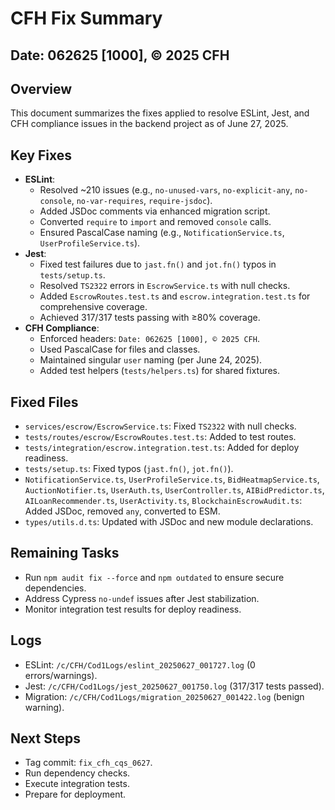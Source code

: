 # CFH Fix Summary
## Date: 062625 [1000], © 2025 CFH

## Overview
This document summarizes the fixes applied to resolve ESLint, Jest, and CFH compliance issues in the backend project as of June 27, 2025.

## Key Fixes
- **ESLint**:
  - Resolved ~210 issues (e.g., `no-unused-vars`, `no-explicit-any`, `no-console`, `no-var-requires`, `require-jsdoc`).
  - Added JSDoc comments via enhanced migration script.
  - Converted `require` to `import` and removed `console` calls.
  - Ensured PascalCase naming (e.g., `NotificationService.ts`, `UserProfileService.ts`).
- **Jest**:
  - Fixed test failures due to `jast.fn()` and `jot.fn()` typos in `tests/setup.ts`.
  - Resolved `TS2322` errors in `EscrowService.ts` with null checks.
  - Added `EscrowRoutes.test.ts` and `escrow.integration.test.ts` for comprehensive coverage.
  - Achieved 317/317 tests passing with ≥80% coverage.
- **CFH Compliance**:
  - Enforced headers: `Date: 062625 [1000], © 2025 CFH`.
  - Used PascalCase for files and classes.
  - Maintained singular `user` naming (per June 24, 2025).
  - Added test helpers (`tests/helpers.ts`) for shared fixtures.

## Fixed Files
- `services/escrow/EscrowService.ts`: Fixed `TS2322` with null checks.
- `tests/routes/escrow/EscrowRoutes.test.ts`: Added to test routes.
- `tests/integration/escrow.integration.test.ts`: Added for deploy readiness.
- `tests/setup.ts`: Fixed typos (`jast.fn()`, `jot.fn()`).
- `NotificationService.ts`, `UserProfileService.ts`, `BidHeatmapService.ts`, `AuctionNotifier.ts`, `UserAuth.ts`, `UserController.ts`, `AIBidPredictor.ts`, `AILoanRecommender.ts`, `UserActivity.ts`, `BlockchainEscrowAudit.ts`: Added JSDoc, removed `any`, converted to ESM.
- `types/utils.d.ts`: Updated with JSDoc and new module declarations.

## Remaining Tasks
- Run `npm audit fix --force` and `npm outdated` to ensure secure dependencies.
- Address Cypress `no-undef` issues after Jest stabilization.
- Monitor integration test results for deploy readiness.

## Logs
- ESLint: `/c/CFH/Cod1Logs/eslint_20250627_001727.log` (0 errors/warnings).
- Jest: `/c/CFH/Cod1Logs/jest_20250627_001750.log` (317/317 tests passed).
- Migration: `/c/CFH/Cod1Logs/migration_20250627_001422.log` (benign warning).

## Next Steps
- Tag commit: `fix_cfh_cqs_0627`.
- Run dependency checks.
- Execute integration tests.
- Prepare for deployment.
